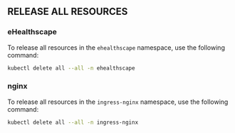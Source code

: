 ## RELEASE ALL RESOURCES

### eHealthscape
To release all resources in the `ehealthscape` namespace, use the following command:
```zsh
kubectl delete all --all -n ehealthscape
```

### nginx
To release all resources in the `ingress-nginx` namespace, use the following command:
```zsh
kubectl delete all --all -n ingress-nginx
```